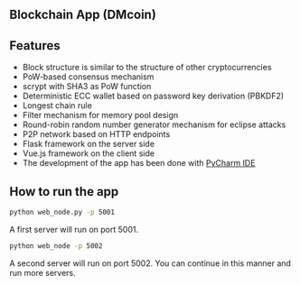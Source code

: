 ## Blockchain App (DMcoin)

## Features

- Block structure is similar to the structure of other cryptocurrencies
- PoW-based consensus mechanism
- scrypt with SHA3 as PoW function
- Deterministic ECC wallet based on password key derivation (PBKDF2)
- Longest chain rule
- Filter mechanism for memory pool design
- Round-robin random number generator mechanism for eclipse attacks
- P2P network based on HTTP endpoints
- Flask framework on the server side
- Vue.js framework on the client side
- The development of the app has been done with [PyCharm IDE](https://www.jetbrains.com/pycharm/)

## How to run the app

```bash
python web_node.py -p 5001
```

A first server will run on port 5001.


```bash
python web_node -p 5002
```

A second server will run on port 5002. You can continue in this manner and run more servers.